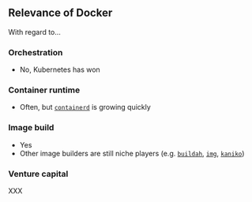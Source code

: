 ## Relevance of Docker

With regard to...

### Orchestration

* No, Kubernetes has won

### Container runtime

* Often, but [`containerd`](https://github.com/containerd/containerd) is growing quickly

### Image build

* Yes
* Other image builders are still niche players (e.g. [`buildah`](https://github.com/containers/buildah), [`img`](https://github.com/genuinetools/img), [`kaniko`](https://github.com/GoogleContainerTools/kaniko))

### Venture capital

XXX